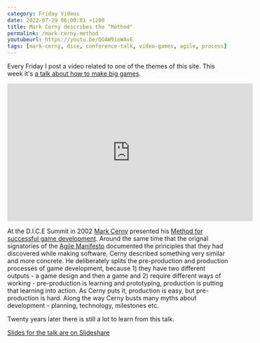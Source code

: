 ```yaml
---
category: Friday Videos
date: 2022-07-29 06:00:01 +1200
title: Mark Cerny describes the "Method"
permalink: /mark-cerny-method
youtubeurl: https://youtu.be/QOAW9ioWAvE
tags: [mark-cerny, dice, conference-talk, video-games, agile, process]
---
```

Every Friday I post a video related to one of the themes of this site. This week it's [a talk about how to make big games](https://youtu.be/QOAW9ioWAvE).

<iframe width="560" height="315" src="https://www.youtube-nocookie.com/embed/QOAW9ioWAvE" title="YouTube video player" frameborder="0" allow="accelerometer; autoplay; clipboard-write; encrypted-media; gyroscope; picture-in-picture" allowfullscreen></iframe>



At the D.I.C.E Summit in 2002 [Mark Cerny](https://en.wikipedia.org/wiki/Mark_Cerny) presented his [Method for successful game development](https://youtu.be/QOAW9ioWAvE). Around the same time that the orignal signatories of the [Agile Manifesto](https://agilemanifesto.org/) documented the principles that they had discovered while making software, Cerny described something very similar and more concrete. He deliberately splits the pre-production and production processes of game development, because 1) they have two different outputs - a game design and then a game and 2) require different ways of working - pre-production is learning and prototyping, production is putting that learning into action. As Cerny puts it, production is easy, but pre-production is hard. Along the way Cerny busts many myths about development - planning, technology, milestones etc.

Twenty years later there is still a lot to learn from this talk.

[Slides for the talk are on Slideshare](https://www.slideshare.net/holtt/cerny-method)